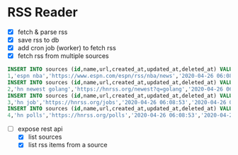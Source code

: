 # RSS Reader

- [x] fetch & parse rss
- [x] save rss to db
- [x] add cron job (worker) to fetch rss
- [x] fetch rss from multiple sources 
```sql
INSERT INTO sources (id,name,url,created_at,updated_at,deleted_at) VALUES (
1,'espn nba','https://www.espn.com/espn/rss/nba/news','2020-04-26 06:08:10','2020-04-26 06:08:10',NULL);
INSERT INTO sources (id,name,url,created_at,updated_at,deleted_at) VALUES (
2,'hn newest golang','https://hnrss.org/newest?q=golang','2020-04-26 06:08:32','2020-04-26 06:08:32',NULL);
INSERT INTO sources (id,name,url,created_at,updated_at,deleted_at) VALUES (
3,'hn job','https://hnrss.org/jobs','2020-04-26 06:08:53','2020-04-26 06:08:53',NULL);
INSERT INTO sources (id,name,url,created_at,updated_at,deleted_at) VALUES (
4,'hn polls','https://hnrss.org/polls','2020-04-26 06:08:53','2020-04-26 06:08:53',NULL);
```
- [ ] expose rest api
    - [x] list sources
    - [x] list rss items from a source